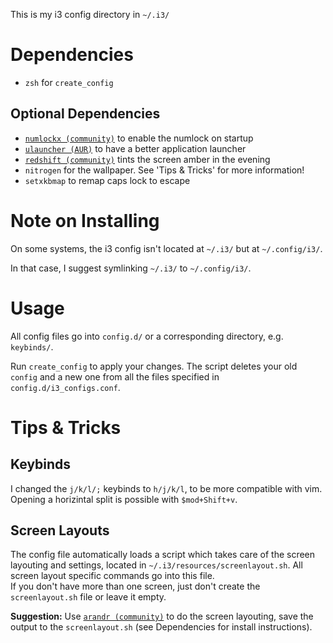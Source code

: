 This is my i3 config directory in `~/.i3/`

# Dependencies
* `zsh` for `create_config`

## Optional Dependencies
* [`numlockx (community)`](https://www.archlinux.org/packages/community/x86_64/numlockx/) to enable the numlock on startup
* [`ulauncher (AUR)`](https://aur.archlinux.org/packages/ulauncher/) to have a better application launcher
* [`redshift (community)`](https://www.archlinux.org/packages/community/x86_64/redshift/) tints the screen amber in the evening
* `nitrogen` for the wallpaper. See 'Tips & Tricks' for more information!
* `setxkbmap` to remap caps lock to escape

# Note on Installing
On some systems, the i3 config isn't located at `~/.i3/` but at `~/.config/i3/`.

In that case, I suggest symlinking `~/.i3/` to `~/.config/i3/`.

# Usage
All config files go into `config.d/` or a corresponding directory, e.g. `keybinds/`.

Run `create_config` to apply your changes. The script deletes your old `config` and a new one from all the files specified in `config.d/i3_configs.conf`.

# Tips & Tricks
## Keybinds
I changed the `j/k/l/;` keybinds to `h/j/k/l`, to be more compatible with vim. Opening a horizintal split is possible with `$mod+Shift+v`.

## Screen Layouts
The config file automatically loads a script which takes care of the screen layouting and settings, located in `~/.i3/resources/screenlayout.sh`. All screen layout specific commands go into this file.
<br>
If you don't have more than one screen, just don't create the `screenlayout.sh` file or leave it empty.

**Suggestion:** Use [`arandr (community)`](https://www.archlinux.org/packages/community/any/arandr/) to do the screen layouting, save the output to the `screenlayout.sh` (see Dependencies for install instructions).
